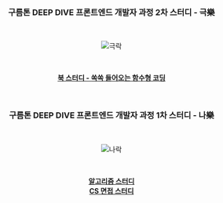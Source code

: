 <div align="center">

### 구름톤 DEEP DIVE 프론트엔드 개발자 과정 2차 스터디 - 극樂

&nbsp;

![극락](https://avatars.githubusercontent.com/u/179302970?s=400&u=4968a90b469ffd5e6d8d8abd18e41460f01adb45&v=4)

&nbsp;

[**북 스터디 - 쏙쏙 들어오는 함수형 코딩**](https://github.com/9oormthon-deepdive-narak/grokking-simplicity)

&nbsp;

### 구름톤 DEEP DIVE 프론트엔드 개발자 과정 1차 스터디 - 나樂

&nbsp;

![나락](https://avatars.githubusercontent.com/u/179302970?s=400&u=4968a90b469ffd5e6d8d8abd18e41460f01adb45&v=4)

&nbsp;

[**알고리즘 스터디**](https://github.com/9oormthon-deepdive-narak/algo)  
[**CS 면접 스터디**](https://github.com/9oormthon-deepdive-narak/interview)  

</div>
